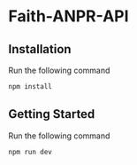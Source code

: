 # Faith-ANPR-API

## Installation

Run the following command 

```bash
npm install
```

## Getting Started

Run the following command

```bash
npm run dev
```
